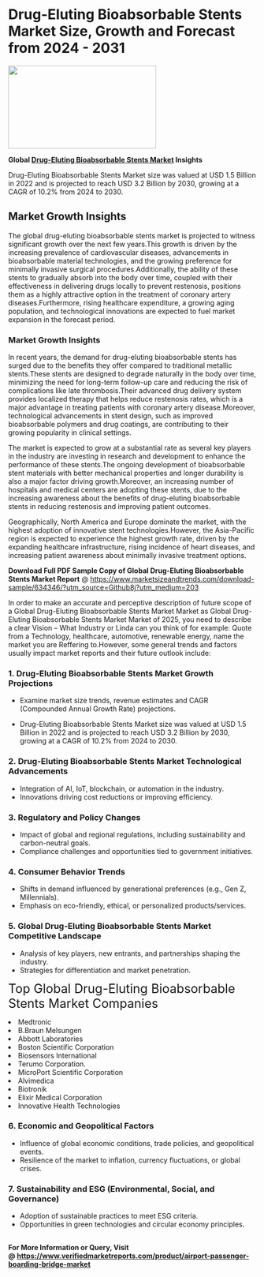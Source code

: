 <H1>Drug-Eluting Bioabsorbable Stents Market Size, Growth and Forecast from 2024 - 2031</H1><img class="aligncenter size-medium wp-image-584254" src="https://thirdeyenews.in/wp-content/uploads/2024/09/Global-Market-Research-300x168.jpeg" alt="" width="300" height="168" /><p><strong>Global&nbsp;<a href="https://www.marketsizeandtrends.com/download-sample/634346/?utm_source=Github8j?utm_medium=203">Drug-Eluting Bioabsorbable Stents Market</a> Insights</strong></p><p>Drug-Eluting Bioabsorbable Stents Market size was valued at USD 1.5 Billion in 2022 and is projected to reach USD 3.2 Billion by 2030, growing at a CAGR of 10.2% from 2024 to 2030.</p><p><h2>Market Growth Insights</h2> <p>The global drug-eluting bioabsorbable stents market is projected to witness significant growth over the next few years.This growth is driven by the increasing prevalence of cardiovascular diseases, advancements in bioabsorbable material technologies, and the growing preference for minimally invasive surgical procedures.Additionally, the ability of these stents to gradually absorb into the body over time, coupled with their effectiveness in delivering drugs locally to prevent restenosis, positions them as a highly attractive option in the treatment of coronary artery diseases.Furthermore, rising healthcare expenditure, a growing aging population, and technological innovations are expected to fuel market expansion in the forecast period.</p> <h3>Market Growth Insights</h3> <p>In recent years, the demand for drug-eluting bioabsorbable stents has surged due to the benefits they offer compared to traditional metallic stents.These stents are designed to degrade naturally in the body over time, minimizing the need for long-term follow-up care and reducing the risk of complications like late thrombosis.Their advanced drug delivery system provides localized therapy that helps reduce restenosis rates, which is a major advantage in treating patients with coronary artery disease.Moreover, technological advancements in stent design, such as improved bioabsorbable polymers and drug coatings, are contributing to their growing popularity in clinical settings.</p> <p>The market is expected to grow at a substantial rate as several key players in the industry are investing in research and development to enhance the performance of these stents.The ongoing development of bioabsorbable stent materials with better mechanical properties and longer durability is also a major factor driving growth.Moreover, an increasing number of hospitals and medical centers are adopting these stents, due to the increasing awareness about the benefits of drug-eluting bioabsorbable stents in reducing restenosis and improving patient outcomes.</p> <p>Geographically, North America and Europe dominate the market, with the highest adoption of innovative stent technologies.However, the Asia-Pacific region is expected to experience the highest growth rate, driven by the expanding healthcare infrastructure, rising incidence of heart diseases, and increasing patient awareness about minimally invasive treatment options.</p> <p><span class=""><strong>Download Full PDF Sample Copy of Global Drug-Eluting Bioabsorbable Stents Market Report</strong> @ <a href="https://www.marketsizeandtrends.com/download-sample/634346/?utm_source=Github8j?utm_medium=203" target="_blank">https://www.marketsizeandtrends.com/download-sample/634346/?utm_source=Github8j?utm_medium=203</a></span></p><p>In order to make an accurate and perceptive description of future scope of a Global&nbsp;Drug-Eluting Bioabsorbable Stents Market Market as Global&nbsp;Drug-Eluting Bioabsorbable Stents Market Market of 2025, you need to describe a clear Vision &ndash; What Industry or Linda can you think of for example: Quote from a Technology, healthcare, automotive, renewable energy, name the market you are Reffering to.However, some general trends and factors usually impact market reports and their future outlook include:</p><h3>1.&nbsp;<strong>Drug-Eluting Bioabsorbable Stents Market Growth Projections</strong></h3><ul><li>Examine market size trends, revenue estimates and CAGR (Compounded Annual Growth Rate) projections.</li><li><p>Drug-Eluting Bioabsorbable Stents Market size was valued at USD 1.5 Billion in 2022 and is projected to reach USD 3.2 Billion by 2030, growing at a CAGR of 10.2% from 2024 to 2030.</p></li></ul><h3>2.&nbsp;<strong>Drug-Eluting Bioabsorbable Stents Market Technological Advancements</strong></h3><ul><li>Integration of AI, IoT, blockchain, or automation in the industry.</li><li>Innovations driving cost reductions or improving efficiency.</li></ul><h3>3.&nbsp;<strong>Regulatory and Policy Changes</strong></h3><ul><li>Impact of global and regional regulations, including sustainability and carbon-neutral goals.</li><li>Compliance challenges and opportunities tied to government initiatives.</li></ul><h3>4.&nbsp;<strong>Consumer Behavior Trends</strong></h3><ul><li>Shifts in demand influenced by generational preferences (e.g., Gen Z, Millennials).</li><li>Emphasis on eco-friendly, ethical, or personalized products/services.</li></ul><h3>5.&nbsp;<strong>Global Drug-Eluting Bioabsorbable Stents Market Competitive Landscape</strong></h3><ul><li>Analysis of key players, new entrants, and partnerships shaping the industry.</li><li>Strategies for differentiation and market penetration.</li></ul><p data-pm-slice="1 1 []"><span style="color: inherit; font-family: inherit; font-size: 25px;">Top Global Drug-Eluting Bioabsorbable Stents Market Companies</span></p><div class="" data-test-id=""><p><li>Medtronic</li><li> B.Braun Melsungen</li><li> Abbott Laboratories</li><li> Boston Scientific Corporation</li><li> Biosensors International</li><li> Terumo Corporation.</li><li> MicroPort Scientific Corporation</li><li> Alvimedica</li><li> Biotronik</li><li> Elixir Medical Corporation</li><li> Innovative Health Technologies</li></p></div><h3>6.&nbsp;<strong>Economic and Geopolitical Factors</strong></h3><ul><li>Influence of global economic conditions, trade policies, and geopolitical events.</li><li>Resilience of the market to inflation, currency fluctuations, or global crises.</li></ul><h3>7.&nbsp;<strong>Sustainability and ESG (Environmental, Social, and Governance)</strong></h3><ul><li>Adoption of sustainable practices to meet ESG criteria.</li><li>Opportunities in green technologies and circular economy principles.</li></ul><h2><strong style="font-size: 14px;">For More Information or Query, Visit @&nbsp;</strong><a style="background-color: #ffffff; font-size: 14px;" href="https://www.marketsizeandtrends.com/report/drug-eluting-bioabsorbable-stents-market/" target="_blank">https://www.verifiedmarketreports.com/product/airport-passenger-boarding-bridge-market</a></h2>